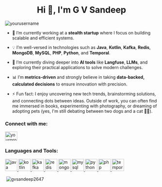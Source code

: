 <h1 align="center">Hi 👋, I'm G V Sandeep</h1>
<p align="left"> <img src="https://komarev.com/ghpvc/?username=yourusername&label=Profile%20views&color=0e75b6&style=flat" alt="yourusername" /> </p>

- 🔭 I’m currently working at a **stealth startup** where I focus on building scalable and efficient systems.

- 💡 I’m well-versed in technologies such as **Java**, **Kotlin**, **Kafka**, **Redis**, **MongoDB**, **MySQL**, **PHP**, **Python**, and **Temporal**.

- 🌱 I’m currently diving deeper into **AI tools** like **Langfuse**, **LLMs**, and exploring their practical applications to solve modern challenges.

- 📊 I’m **metrics-driven** and strongly believe in taking **data-backed, calculated decisions** to ensure innovation with precision.

- ⚡ Fun fact: I enjoy uncovering new tech trends, brainstorming solutions, and connecting dots between ideas. Outside of work, you can often find me immersed in books, experimenting with photography, or dreaming of adopting pets (yes, I'm still debating between two dogs and a cat 🐶🐱).

<h3 align="left">Connect with me:</h3>
<p align="left">
<a href="https://www.linkedin.com/in/greetsandeep" target="blank"><img align="center" src="https://cdn.jsdelivr.net/npm/simple-icons@3.0.1/icons/linkedin.svg" alt="yourprofile" height="30" width="40" /></a>
</p>

<h3 align="left">Languages and Tools:</h3>
<p align="left">
<a href="https://www.java.com" target="_blank"> <img src="https://icons8.com/icon/13679/java" alt="java" width="40" height="40"/> </a> 
<a href="https://kotlinlang.org/" target="_blank"> <img src="https://www.vectorlogo.zone/logos/kotlinlang/kotlinlang-icon.svg" alt="kotlin" width="40" height="40"/> </a> 
<a href="https://kafka.apache.org/" target="_blank"> <img src="https://www.vectorlogo.zone/logos/apache_kafka/apache_kafka-icon.svg" alt="kafka" width="40" height="40"/> </a> 
<a href="https://redis.io/" target="_blank"> <img src="https://www.vectorlogo.zone/logos/redis/redis-icon.svg" alt="redis" width="40" height="40"/> </a>
<a href="https://www.mongodb.com/" target="_blank"> <img src="https://devicons.github.io/devicon/devicon.git/icons/mongodb/mongodb-original-wordmark.svg" alt="mongodb" width="40" height="40"/> </a>
<a href="https://www.mysql.com/" target="_blank"> <img src="https://devicons.github.io/devicon/devicon.git/icons/mysql/mysql-original-wordmark.svg" alt="mysql" width="40" height="40"/> </a>
<a href="https://www.python.org" target="_blank"> <img src="https://devicons.github.io/devicon/devicon.git/icons/python/python-original.svg" alt="python" width="40" height="40"/> </a> 
<a href="https://www.php.net" target="_blank"> <img src="https://devicons.github.io/devicon/devicon.git/icons/php/php-original.svg" alt="php" width="40" height="40"/> </a> 
<a href="https://temporal.io/" target="_blank"> <img src="https://www.vectorlogo.zone/logos/temporalio/temporalio-icon.svg" alt="temporal" width="40" height="40"/> </a> 
</p>

<p>&nbsp;<img align="center" src="https://github-readme-stats.vercel.app/api?username=gvsandeep2647&show_icons=true&locale=en" alt="gvsandeep2647" /></p>

